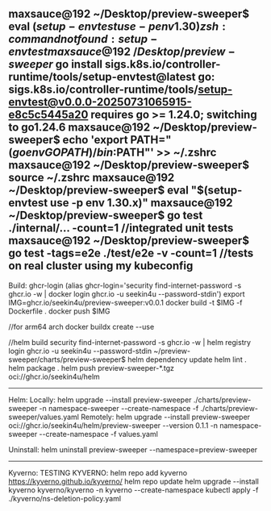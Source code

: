 maxsauce@192 ~/Desktop/preview-sweeper$ eval $(setup-envtest use -p env 1.30)
zsh: command not found: setup-envtest
maxsauce@192 ~/Desktop/preview-sweeper$ go install sigs.k8s.io/controller-runtime/tools/setup-envtest@latest
go: sigs.k8s.io/controller-runtime/tools/setup-envtest@v0.0.0-20250731065915-e8c5c5445a20 requires go >= 1.24.0; switching to go1.24.6
maxsauce@192 ~/Desktop/preview-sweeper$ echo 'export PATH="$(go env GOPATH)/bin:$PATH"' >> ~/.zshrc
maxsauce@192 ~/Desktop/preview-sweeper$ source ~/.zshrc
maxsauce@192 ~/Desktop/preview-sweeper$ eval "$(setup-envtest use -p env 1.30.x)"
maxsauce@192 ~/Desktop/preview-sweeper$ go test ./internal/... -count=1    //integrated unit tests
maxsauce@192 ~/Desktop/preview-sweeper$ go test -tags=e2e ./test/e2e -v -count=1                 //tests on real cluster using my kubeconfig
---
Build:
ghcr-login (alias ghcr-login='security find-internet-password -s ghcr.io -w | docker login ghcr.io -u seekin4u --password-stdin')
export IMG=ghcr.io/seekin4u/preview-sweeper:v0.0.1
docker build -t $IMG -f Dockerfile .
docker push $IMG

//for arm64 arch
docker buildx create --use

//helm build
security find-internet-password -s ghcr.io -w | helm registry login ghcr.io -u seekin4u --password-stdin
~/preview-sweeper/charts/preview-sweeper$ helm dependency update
helm lint .
helm package .
helm push preview-sweeper-*.tgz oci://ghcr.io/seekin4u/helm
  
---
Helm:
Locally: helm upgrade --install preview-sweeper ./charts/preview-sweeper -n namespace-sweeper --create-namespace -f ./charts/preview-sweeper/values.yaml
Remotely: helm upgrade --install preview-sweeper oci://ghcr.io/seekin4u/helm/preview-sweeper --version 0.1.1 -n namespace-sweeper --create-namespace -f values.yaml

Uninstall: helm uninstall preview-sweeper --namespace=preview-sweeper

---
Kyverno: 
TESTING KYVERNO:
helm repo add kyverno https://kyverno.github.io/kyverno/
helm repo update
helm upgrade --install kyverno kyverno/kyverno -n kyverno --create-namespace
kubectl apply -f ./kyverno/ns-deletion-policy.yaml